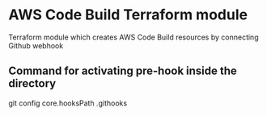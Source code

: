 # AWS Code Build Terraform module

Terraform module which creates AWS Code Build resources by connecting Github webhook

## Command for activating pre-hook inside the directory

git config core.hooksPath .githooks